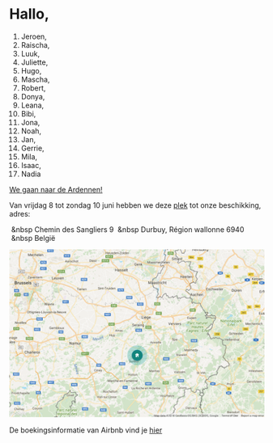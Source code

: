 # Hallo,

1. Jeroen,
2. Raischa,
3. Luuk,
4. Juliette,
5. Hugo,
6. Mascha,
7. Robert,
8. Donya,
9. Leana,
10. Bibi,
11. Jona,
12. Noah,
13. Jan,
14. Gerrie,
15. Mila,
16. Isaac,
17. Nadia

[We gaan naar de Ardennen!](https://youtu.be/7SDOQwSkR_0)

Van vrijdag 8 tot zondag 10 juni hebben we deze [plek](https://www.airbnb.com/rooms/8346282) tot onze beschikking, adres:

&nbsp;&nbsp Chemin des Sangliers 9
&nbsp;&nbsp Durbuy, Région wallonne 6940
&nbsp;&nbsp België

![kaart](https://github.com/witusj/ardennen/blob/master/kaart.png)



De boekingsinformatie van Airbnb vind je [hier](https://github.com/witusj/ardennen/blob/master/Airbnb%20info.pdf)
